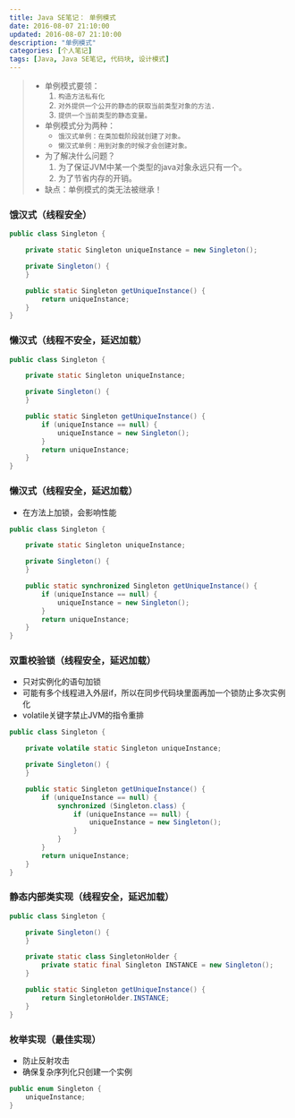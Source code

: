 ```yaml
---
title: Java SE笔记： 单例模式
date: 2016-08-07 21:10:00
updated: 2016-08-07 21:10:00
description: "单例模式"
categories: [个人笔记]
tags: [Java, Java SE笔记, 代码块, 设计模式]
---
```


> - 单例模式要领：
>   1. `构造方法私有化`
>   1. `对外提供一个公开的静态的获取当前类型对象的方法.`
>   1. `提供一个当前类型的静态变量。`
> - 单例模式分为两种：
>   - `饿汉式单例：在类加载阶段就创建了对象。`
>   - `懒汉式单例：用到对象的时候才会创建对象。`
> - 为了解决什么问题？
>   1. 为了保证JVM中某一个类型的java对象永远只有一个。	
>   1. 为了节省内存的开销。
> - 缺点：单例模式的类无法被继承！

### 饿汉式（线程安全）
```java
public class Singleton {

    private static Singleton uniqueInstance = new Singleton();

    private Singleton() {
    }

    public static Singleton getUniqueInstance() {
        return uniqueInstance;
    }
}
```

### 懒汉式（线程不安全，延迟加载）
```java
public class Singleton {

    private static Singleton uniqueInstance;

    private Singleton() {
    }

    public static Singleton getUniqueInstance() {
        if (uniqueInstance == null) {
            uniqueInstance = new Singleton();
        }
        return uniqueInstance;
    }
}
```
### 懒汉式（线程安全，延迟加载）
- 在方法上加锁，会影响性能

```java
public class Singleton {

    private static Singleton uniqueInstance;

    private Singleton() {
    }

    public static synchronized Singleton getUniqueInstance() {
        if (uniqueInstance == null) {
            uniqueInstance = new Singleton();
        }
        return uniqueInstance;
    }
}
```
### 双重校验锁（线程安全，延迟加载）
- 只对实例化的语句加锁
- 可能有多个线程进入外层if，所以在同步代码块里面再加一个锁防止多次实例化
- volatile关键字禁止JVM的指令重排

```java
public class Singleton {

    private volatile static Singleton uniqueInstance;

    private Singleton() {
    }

    public static Singleton getUniqueInstance() {
        if (uniqueInstance == null) {
            synchronized (Singleton.class) {
                if (uniqueInstance == null) {
                    uniqueInstance = new Singleton();
                }
            }
        }
        return uniqueInstance;
    }
}
```
### 静态内部类实现（线程安全，延迟加载）
```java
public class Singleton {

    private Singleton() {
    }

    private static class SingletonHolder {
        private static final Singleton INSTANCE = new Singleton();
    }

    public static Singleton getUniqueInstance() {
        return SingletonHolder.INSTANCE;
    }
}
```
### 枚举实现（最佳实现）
- 防止反射攻击
- 确保复杂序列化只创建一个实例

```java
public enum Singleton {
    uniqueInstance;
}
```